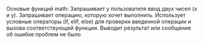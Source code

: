 Основые функций math:
Запрашивает у пользователя ввод двух чисел (x и y).
Запрашивает операцию, которую хочет выполнить.
Использует условные операторы (if, elif, else) для проверки введенной операции и вызова соответствующей функции.
Выводит результат или сообщение об ошибке
проблем не было